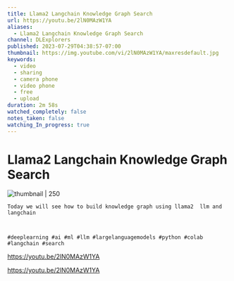 ```yaml
---
title: Llama2 Langchain Knowledge Graph Search
url: https://youtu.be/2lN0MAzW1YA
aliases:
  - Llama2 Langchain Knowledge Graph Search
channel: DLExplorers
published: 2023-07-29T04:38:57-07:00
thumbnail: https://img.youtube.com/vi/2lN0MAzW1YA/maxresdefault.jpg
keywords:
  - video
  - sharing
  - camera phone
  - video phone
  - free
  - upload
duration: 2m 58s
watched_completely: false
notes_taken: false
watching_In_progress: true
---
```



# Llama2 Langchain Knowledge Graph Search



![thumbnail | 250](https://img.youtube.com/vi/2lN0MAzW1YA/maxresdefault.jpg)



```
Today we will see how to build knowledge graph using llama2  llm and langchain 



#deeplearning #ai #ml #llm #largelanguagemodels #python #colab #langchain #search
```




https://youtu.be/2lN0MAzW1YA



https://youtu.be/2lN0MAzW1YA


